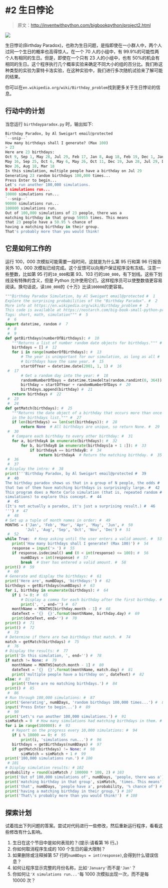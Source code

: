 # #2 生日悖论

> 原文：<http://inventwithpython.com/bigbookpython/project2.html>

![](img/9d995d63aaead72cad01120081eb8f75.png)

生日悖论(Birthday Paradox)，也称为生日问题，是指即使在一小群人中，两个人过同一个生日的概率也高得惊人。在一个 70 人的小组中，有 99.9%的可能性两个人有相同的生日。但是，即使在一个只有 23 人的小组中，也有 50%的机会有相同的生日。这个程序执行几个概率实验来确定不同大小的组的百分比。我们称这种类型的实验为蒙特卡洛实验，在这种实验中，我们进行多次随机试验来了解可能的结果。

你可以在`en.wikipedia.org/wiki/Birthday_problem`找到更多关于生日悖论的信息。

## 行动中的计划

当您运行 `birthdayparadox.py` 时，输出如下:

```py
Birthday Paradox, by Al Sweigart email@protected
`--snip--`
How many birthdays shall I generate? (Max 100)
> 23
Here are 23 birthdays:
Oct 9, Sep 1, May 28, Jul 29, Feb 17, Jan 8, Aug 18, Feb 19, Dec 1, Jan 22,
May 16, Sep 25, Oct 6, May 6, May 26, Oct 11, Dec 19, Jun 28, Jul 29, Dec 6,
Nov 26, Aug 18, Mar 18
In this simulation, multiple people have a birthday on Jul 29
Generating 23 random birthdays 100,000 times...
Press Enter to begin...
Let's run another 100,000 simulations.
0 simulations run...
10000 simulations run...
`--snip--`
90000 simulations run...
100000 simulations run.
Out of 100,000 simulations of 23 people, there was a
matching birthday in that group 50955 times. This means
that 23 people have a 50.95 % chance of
having a matching birthday in their group.
That's probably more than you would think!
```

## 它是如何工作的

运行 100，000 次模拟可能需要一段时间，这就是为什么第 95 行和第 96 行报告另外 10，000 次模拟已经完成。这个反馈可以向用户保证程序没有冻结。注意一些整数，比如第 95 行的`10_000`和第 93、103 行的`100_000`，有下划线。这些下划线没有特殊的含义，但是 Python 允许使用它们，这样程序员可以使整数值更容易阅读。换句话说，读`100_000`的《十万》比读`100000`的更容易。

```py
"""Birthday Paradox Simulation, by Al Sweigart email@protected #  1
Explore the surprising probabilities of the "Birthday Paradox". #  2
More info at https://en.wikipedia.org/wiki/Birthday_problem #  3
This code is available at https://nostarch.com/big-book-small-python-programming #  4
Tags: short, math, simulation""" #  5
 #  6
import datetime, random #  7
 #  8
 #  9
def getBirthdays(numberOfBirthdays): #  10
   """Returns a list of number random date objects for birthdays.""" #  11
   birthdays = [] #  12
   for i in range(numberOfBirthdays): #  13
       # The year is unimportant for our simulation, as long as all #  14
       # birthdays have the same year. #  15
       startOfYear = datetime.date(2001, 1, 1) #  16
 #  17
       # Get a random day into the year: #  18
       randomNumberOfDays = datetime.timedelta(random.randint(0, 364)) #  19
       birthday = startOfYear + randomNumberOfDays #  20
       birthdays.append(birthday) #  21
   return birthdays #  22
 #  23
 #  24
def getMatch(birthdays): #  25
   """Returns the date object of a birthday that occurs more than once #  26
   in the birthdays list.""" #  27
   if len(birthdays) == len(set(birthdays)): #  28
       return None  # All birthdays are unique, so return None. #  29
 #  30
   # Compare each birthday to every other birthday: #  31
   for a, birthdayA in enumerate(birthdays): #  32
       for b, birthdayB in enumerate(birthdays[a + 1 :]): #  33
           if birthdayA == birthdayB: #  34
               return birthdayA  # Return the matching birthday. #  35
 #  36
 #  37
# Display the intro: #  38
print('''Birthday Paradox, by Al Sweigart email@protected #  39
 #  40
The birthday paradox shows us that in a group of N people, the odds #  41
that two of them have matching birthdays is surprisingly large. #  42
This program does a Monte Carlo simulation (that is, repeated random #  43
simulations) to explore this concept. #  44
 #  45
(It's not actually a paradox, it's just a surprising result.) #  46
''') #  47
 #  48
# Set up a tuple of month names in order: #  49
MONTHS = ('Jan', 'Feb', 'Mar', 'Apr', 'May', 'Jun', #  50
         'Jul', 'Aug', 'Sep', 'Oct', 'Nov', 'Dec') #  51
 #  52
while True:  # Keep asking until the user enters a valid amount. #  53
   print('How many birthdays shall I generate? (Max 100)') #  54
   response = input('> ') #  55
   if response.isdecimal() and (0 < int(response) <= 100): #  56
       numBDays = int(response) #  57
       break  # User has entered a valid amount. #  58
print() #  59
 #  60
# Generate and display the birthdays: #  61
print('Here are', numBDays, 'birthdays:') #  62
birthdays = getBirthdays(numBDays) #  63
for i, birthday in enumerate(birthdays): #  64
   if i != 0: #  65
       # Display a comma for each birthday after the first birthday. #  66
       print(', ', end='') #  67
   monthName = MONTHS[birthday.month - 1] #  68
   dateText = '{}  {}'.format(monthName, birthday.day) #  69
   print(dateText, end='') #  70
print() #  71
print() #  72
 #  73
# Determine if there are two birthdays that match. #  74
match = getMatch(birthdays) #  75
 #  76
# Display the results: #  77
print('In this simulation, ', end='') #  78
if match != None: #  79
   monthName = MONTHS[match.month - 1] #  80
   dateText = '{}  {}'.format(monthName, match.day) #  81
   print('multiple people have a birthday on', dateText) #  82
else: #  83
   print('there are no matching birthdays.') #  84
print() #  85
 #  86
# Run through 100,000 simulations: #  87
print('Generating', numBDays, 'random birthdays 100,000 times...') #  88
input('Press Enter to begin...') #  89
 #  90
print('Let\'s run another 100,000 simulations.') #  91
simMatch = 0  # How many simulations had matching birthdays in them. #  92
for i in range(100000): #  93
   # Report on the progress every 10,000 simulations: #  94
   if i % 10000 == 0: #  95
       print(i, 'simulations run...') #  96
   birthdays = getBirthdays(numBDays) #  97
   if getMatch(birthdays) != None: #  98
       simMatch = simMatch + 1 #  99
print('100,000 simulations run.') # 100
 # 101
# Display simulation results: # 102
probability = round(simMatch / 100000 * 100, 2) # 103
print('Out of 100,000 simulations of', numBDays, 'people, there was a') # 104
print('matching birthday in that group', simMatch, 'times. This means') # 105
print('that', numBDays, 'people have a', probability, '% chance of') # 106
print('having a matching birthday in their group.') # 107
print('That\'s probably more than you would think!')  # 108
```

## 探索计划

试着找出下列问题的答案。尝试对代码进行一些修改，然后重新运行程序，看看这些修改有什么影响。

1.  生日在这个节目中是如何表现的？(提示:请看第 16 行。)
2.  你如何取消程序生成的 100 个生日的最大限制？
3.  如果删除或注释掉第 57 行的`numBDays = int(response)`,会得到什么错误信息？
4.  如何让程序显示完整的月份名称，比如`'January'`而不是`'Jan'`？
5.  你如何让`'X simulations run...'`每 1000 次模拟出现一次，而不是每 10000 次？